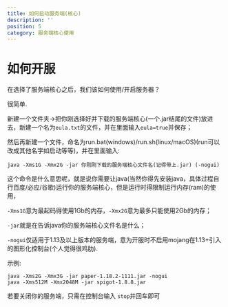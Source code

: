 ```yaml
---
title: 如何启动服务端(核心)
description: ''
position: 5
category: 服务端核心使用
---
```


# 如何开服

在选择了服务端核心之后，我们该如何使用/开启服务器？

很简单.

新建一个文件夹→把你刚选择好并下载的服务端核心(一个.jar结尾的文件)放进去，新建一个名为<code>eula.txt</code>的文件，并在里面输入<code>eula=true</code>并保存；

然后再新建一个文件，命名为run.bat(windows)/run.sh(linux/macOS)(run可以改成其他名字如启动等等)，并在里面输入:

```
java -Xms1G -Xmx2G -jar 你刚刚下载的服务端核心文件名(记得带上.jar) (-nogui)
```

这个命令是什么意思呢，就是说你需要让java(当然你得先安装java，具体过程自行百度/必应/谷歌)运行你的服务端核心，但是运行时得限制运行内存(ram)的使用，

<code>-Xms1G</code>意为最起码得使用1Gb的内存，<code>-Xmx2G</code>意为最多只能使用2Gb的内存；

<code>-jar</code>就是在告诉java你的服务端核心文件名是什么；

<code>-nogui</code>仅适用于1.13及以上版本的服务端，意为开服时不启用mojang在1.13+引入的图形化控制台(个人觉得很鸡肋).

示例:

```
java -Xms2G -Xmx3G -jar paper-1.18.2-1111.jar -nogui
java -Xms512M -Xmx2048M -jar spigot-1.8.8.jar
```

若要关闭你的服务端，只需在控制台输入 <code>stop</code>并回车即可